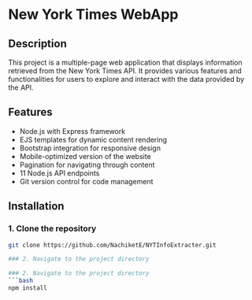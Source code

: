 # New York Times WebApp

## Description

This project is a multiple-page web application that displays information retrieved from the New York Times API. It provides various features and functionalities for users to explore and interact with the data provided by the API.


## Features

- Node.js with Express framework
- EJS templates for dynamic content rendering
- Bootstrap integration for responsive design
- Mobile-optimized version of the website
- Pagination for navigating through content
- 11 Node.js API endpoints
- Git version control for code management

## Installation

### 1. Clone the repository
```bash
git clone https://github.com/NachiketE/NYTInfoExtracter.git

### 2. Navigate to the project directory

### 2. Navigate to the project directory
```bash
npm install


